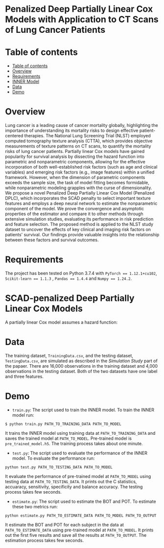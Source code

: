 # Penalized Deep Partially Linear Cox Models with Application to CT Scans of Lung Cancer Patients

Table of contents
=================

<!--tc-->
   * [Table of contents](#table-of-contents)
   * [Overview](#overview)
   * [Requirements](#requirements)
   * [INNER Model](#inner-model)
   * [Data](#data)
   * [Demo](#demo)
<!--tc-->

Overview
========

Lung cancer is a leading cause of cancer mortality globally, highlighting the importance of understanding its mortality risks to design effective patient-centered therapies. The National Lung Screening Trial (NLST) employed computed tomography texture analysis (CTTA), which provides objective measurements of texture patterns on CT scans, to quantify the mortality risks of lung cancer patients. Partially linear Cox models have gained popularity for survival analysis by dissecting the hazard function into parametric and nonparametric components, allowing for the effective incorporation of both well-established risk factors (such as age and clinical variables) and emerging risk factors (e.g., image features) within a unified framework. However,  when the dimension of parametric components exceeds the sample size, the task of model fitting becomes formidable, while nonparametric modeling grapples with the curse of dimensionality. We propose a novel Penalized Deep Partially Linear Cox Model (Penalized DPLC), which incorporates the SCAD penalty to select important texture features and employs a deep neural network to estimate the nonparametric component of the model. We prove the convergence and asymptotic properties of the estimator and compare it to other methods through extensive simulation studies, evaluating its performance in risk prediction and feature selection. The proposed method is applied to the NLST study dataset to uncover the effects of key clinical and imaging risk factors on patients' survival. Our findings provide valuable insights into the relationship between these factors and survival outcomes.

Requirements
============

The project has been tested on Python 3.7.4 with `PyTorch == 1.12.1+cu102`, `Scikit-learn == 1.1.3` , `Pandas == 1.4.4` and `Numpy == 1.24.2`.

SCAD-penalized Deep Partially Linear Cox Models
===========

A partially linear Cox model assumes a hazard function: 


Data
====
The training dataset, `TrainingData.csv`, and the testing dataset, `TestingData.csv`, are simulated as described in the _Simulation Study_ part of the papaer. There are 16,000 observations in the training dataset and 4,000 observations in the testing dataset. Both of the two datasets have one label and three features. 

Demo
====
* `train.py`: The script used to train the INNER model. To train the INNER model run:
```
$ python train.py PATH_TO_TRAINING_DATA PATH_TO_MODEL
```
It trains the INNER model using training data at `PATH_TO_TRAINING_DATA` and saves the trained model at `PATH_TO_MODEL`. Pre-trained model is `pre_trained_model.h5`. The training process takes about one minute.

* `test.py`: The script used to evaluate the performance of the INNER model. To evaluate the performance run:
```
python test.py PATH_TO_TESTING_DATA PATH_TO_MODEL
```
It evaluate the performance of pre-trained model at `PATH_TO_MODEL` using testing data at `PATH_TO_TESTING_DATA`. It prints out the C statistics, accuaracy, sensitivity, specificity and balance accuracy. The testing process takes few seconds.

* `estimate.py`: The script used to estimate the BOT and POT. To estimate these two metrics run:
```
python estimate.py PATH_TO_ESTIMATE_DATA PATH_TO_MODEL PATH_TO_OUTPUT
```
It estimate the BOT and POT for each subject in the data at `PATH_TO_ESTIMATE_DATA` using pre-trained model at `PATH_TO_MODEL`. It prints out the first five results and save all the results at `PATH_TO_OUTPUT`. The estimation process takes few seconds.
